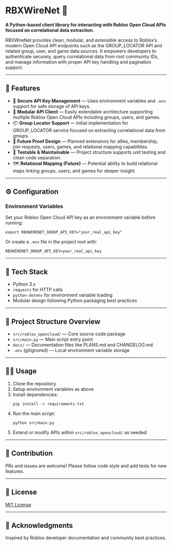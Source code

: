 # RBXWireNet 🚀

**A Python-based client library for interacting with Roblox Open Cloud APIs focused on correlational data extraction.**

RBXWireNet provides clean, modular, and extensible access to Roblox’s modern Open Cloud API endpoints such as the GROUP_LOCATOR API and related group, user, and game data sources. It empowers developers to authenticate securely, query correlational data from root community IDs, and manage information with proper API key handling and pagination support.

---

## 🚀 Features

- 🔑 **Secure API Key Management** — Uses environment variables and `.env` support for safe storage of API keys.
- 🔄 **Modular API Client** — Easily extendable architecture supporting multiple Roblox Open Cloud APIs including groups, users, and games.
- 📦 **Group Locator Support** — Initial implementation for GROUP_LOCATOR service focused on extracting correlational data from groups.
- 🔮 **Future Proof Design** — Planned extensions for allies, membership, join requests, users, games, and relational mapping capabilities.
- 🧪 **Testable & Maintainable** — Project structure supports unit testing and clean code separation.
- 🗺️ **Relational Mapping (Future)** — Potential ability to build relational maps linking groups, users, and games for deeper insight.

---

## ⚙️ Configuration

### Environment Variables

Set your Roblox Open Cloud API key as an environment variable before running:

```
export RBXWIRENET_GROUP_API_KEY="your_real_api_key"
```

Or create a `.env` file in the project root with:

```
RBXWIRENET_GROUP_API_KEY=your_real_api_key
```

---

## 🧰 Tech Stack

- Python 3.x
- `requests` for HTTP calls
- `python-dotenv` for environment variable loading
- Modular design following Python packaging best practices

---

## 📂 Project Structure Overview

- `src/roblox_opencloud/` — Core source code package
- `src/main.py` — Main script entry point
- `docs/` — Documentation files like PLANS.md and CHANGELOG.md
- `.env` (gitignored) — Local environment variable storage

---

## 🧑‍💻 Usage

1. Clone the repository
2. Setup environment variables as above
3. Install dependencies:
   ```
   pip install -r requirements.txt
   ```
4. Run the main script:
   ```
   python src/main.py
   ```
5. Extend or modify APIs within `src/roblox_opencloud/` as needed

---

## 📖 Contribution

PRs and issues are welcome! Please follow code style and add tests for new features.

---

## 📝 License

[MIT License](LICENSE)

---

## 📜 Acknowledgments

Inspired by Roblox developer documentation and community best practices.
